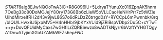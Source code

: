 $START$6aIg8EJwNQOoTwA3iC+R8G096lU+5LdryaTYunuXc016ZpnAK5hnm7OeBg33o80DoMCJejY8Ory173G8Bb6zLIeW5oVLLCaoHeNHrPrr7z5tWZleUihdMIrxelfRH2d43v9jwL86S7o6dRLDzZ6trrgd0sY+RYCCpL6mPwnnbk/8rq/bIQU/LHwx8JSjxpMV5+H4nHHb/9jbKYxVUid9jZRiBspVDbp2Du5C+cYTwT++y+DovQFUidMyCaxs7wGHfiLrZQRBiewzx8wADTkNjyrr6bVzftYYHGTQgyA1DnwATyjimXGoUZAMkWFZs6ep$END$